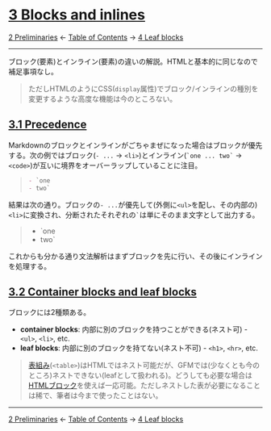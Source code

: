 # [3 Blocks and inlines](https://higuma.github.io/github-flabored-markdown/#blocks-and-inlines)

[2 Preliminaries](preliminaries.md)
← [Table of Contents](index.md) →
[4 Leaf blocks](leaf-blocks.md)

------------------------------------------------------------------------

ブロック(要素)とインライン(要素)の違いの解説。HTMLと基本的に同じなので補足事項なし。

> ただしHTMLのようにCSS(`display`属性)でブロック/インラインの種別を変更するような高度な機能は今のところない。

## [3.1 Precedence](https://higuma.github.io/github-flabored-markdown/#precedence)

Markdownのブロックとインラインがごちゃまぜになった場合はブロックが優先する。次の例ではブロック(`- ...` → `<li>`)とインライン(`` `one ... two` `` → `<code>`)が互いに境界をオーバーラップしていることに注目。

> ```markdown
> - `one
> - two`
> ```

結果は次の通り。ブロックの`- ...`が優先して(外側に`<ul>`を配し、その内部の)`<li>`に変換され、分断されたそれぞれの`` ` ``は単にそのまま文字として出力する。

> - `one
> - two`

これからも分かる通り文法解析はまずブロックを先に行い、その後にインラインを処理する。

## [3.2 Container blocks and leaf blocks](https://higuma.github.io/github-flabored-markdown/#container-blocks-and-leaf-blocks)

ブロックには2種類ある。

* __container blocks__: 内部に別のブロックを持つことができる(ネスト可) - `<ul>`, `<li>`, etc.
* __leaf blocks__: 内部に別のブロックを持てない(ネスト不可) - `<h1>`, `<hr>`, etc.

> [表組み](leaf-blocks.md#410-tables-extension)(`<table>`)はHTMLではネスト可能だが、GFMでは(少なくとも今のところ)ネストできない(leafとして扱われる)。どうしても必要な場合は[HTMLブロック](leaf-blocks.md#46-html-blocks)を使えば一応可能。ただしネストした表が必要になることは稀で、筆者は今まで使ったことはない。

------------------------------------------------------------------------

[2 Preliminaries](preliminaries.md)
← [Table of Contents](index.md) →
[4 Leaf blocks](leaf-blocks.md)
